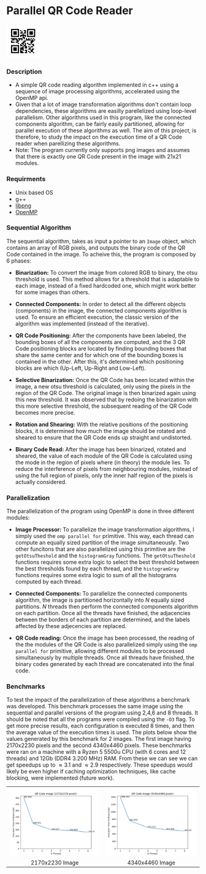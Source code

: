 # Parallel QR Code Reader

![alt text](images/input/pqrcode.png)

### Description
- A simple QR code reading algorithm implemented in c++ using a sequence of image processing algorithms, accelerated using the OpenMP api.
- Given that a lot of image transformation algorithms don't contain loop dependencies, these algorithms are easilly parellelized using loop-level parallelism. Other algorithms used in this program, like the connected components algorithm, can be fairly easily partitioned, allowing for parallel execution of these algorithms as well. The aim of this project, is therefore, to study the impact on the execution time of a QR Code reader when parellizing these algorithms.
- Note: The program currently only supports png images and assumes that there is exactly one QR Code present in the image with 21x21 modules.

### Requirments
  - Unix based OS
  - g++
  - [libpng](http://www.libpng.org/pub/png/libpng.html)
  - [OpenMP](https://www.openmp.org/)

### Sequential Algorithm

The sequential algorithm, takes as input a pointer to an `Image` object, which contains an array of RGB pixels, and outputs the binary code of the QR Code contained in the image. To acheive this, the program is composed by 6 phases:

- **Binarization:** To convert the image from colored RGB to binary, the otsu threshold is used. This method allows for a threshold that is adaptable to each image, instead of a fixed hardcoded one, which might work better for some images than others.

- **Connected Components:** In order to detect all the different objects (components) in the image, the connected components algorithm is used. To ensure an efficient execution, the classic version of the algorithm was implemented (instead of the iterative). 
<!-- It should also be noted that even tho the computation of the transitive colsure is performed using a loop with a $N^2$ complexity, given that as the unions are completed, the adjacency lists involved in the union are ignored in the following iterations, the algorithm ends up with an acceptable execution time. -->

- **QR Code Positioning:** After the components have been labeled, the bounding boxes of all the components are computed, and the 3 QR Code positioning blocks are located by finding bounding boxes that share the same center and for which one of the bounding boxes is contained in the other. After this, it's determined which positioning blocks are which (Up-Left, Up-Right and Low-Left).

- **Selective Binarization:** Once the QR Code has been located within the image, a new otsu threshold is calculated, only using the pixels in the region of the QR Code. The original image is then binarized again using this new threshold. It was observed that by redoing the binarization with this more selective threshold, the subsequent reading of the QR Code becomes more precise.

- **Rotation and Shearing:** With the relative positions of the positioning blocks, it is determined how much the image should be rotated and sheared to ensure that the QR Code ends up straight and undistorted.

- **Binary Code Read:** After the image has been binarized, rotated and sheared, the value of each module of the QR Code is calculated using the mode in the region of pixels where (in theory) the module lies. To reduce the interference of pixels from neighbouring modules, instead of using the full region of pixels, only the inner half region of the pixels is actually considered.

### Parallelization

The parallelization of the program using OpenMP is done in three different modules:

- **Image Processor:** To parallelize the image transformation algorithms, I simply used the `omp parallel for` primitive. This way, each thread can compute an equally sized partition of the image simultaneously. Two other funcitons that are also parallelized using this primitive are the `getOtsuTheshold` and the `histogramGray` functions. The `getOtsuTheshold` functions requires some extra logic to select the best threshold between the best thresholds found by each thread, and the `histogramGray` functions requires some extra logic to sum of all the histograms computed by each thread.
<!-- 
    ```c++
    Image Transformations:

    #pragma omp parallel for
    for(int y = 0; y < img->height; y++)
    {
        for(int x = 0; x < img->width; x++)
        {
            ...
        }
    }
    ```

    ```c++
    Otsu:

    #pragma omp parallel
    {
        double best_var_priv = 0;
        int best_t_priv = 0;

        #pragma omp for
        for (int t = 0; t < N_COMP_VALS; t++)
        {
            double var = ...

            if (t == 0 || var > best_var_priv)
            {
                best_t_priv = t;
                best_var_priv = var;
            }
        }

        #pragma omp critical
        {
            if(best_var_priv > best_var)
            {
                best_var = best_var_priv;
                best_t = best_t_priv;
            }
        }
    }
    ``` -->

- **Connected Components:** To parallelize the connected components algorithm, the image is partitioned horizontally into $N$ equally sized partitions. $N$ threads then perform the connected components algorithm on each partition. Once all the threads have finished, the adjacencies between the borders of each partition are determined, and the labels affected by these adjecencies are replaced.

- **QR Code reading:** Once the image has been processed, the reading of the the modules of the QR Code is also parallelized simply using the `omp parallel for` primitive, allowing different modules to be processed simultaneously by multiple threads. Once all threads have finished, the binary codes generated by each thread are concatenated into the final code.

### Benchmarks

To test the impact of the parallelization of these algorithms a benchmark was developed. This benchmark processes the same image using the sequential and parallel versions of the program using 2,4,6 and 8 threads. It should be noted that all the programs were compiled using the `-O3` flag. To get more precise results, each configuration is executed 8 times, and then the average value of the execution times is used. The plots below show the values generated by this benchmark for 2 images. The first image having 2170x2230 pixels and the second 4340x4460 pixels. These benchmarks were ran on a machine with a Ryzen 5 5500u CPU (with 6 cores and 12 threads) and 12Gb (DDR4 3.200 MHz) RAM. From these we can see we can get speedups up to $\approx 3.1$ and $\approx 2.9$ respectively. These speedups would likely be even higher if caching optimization techniques, like cache blocking, were implemented (future work).

|   |   |
|:---:|:---:|
| ![alt text](plots/time_plot_large.png) | ![alt text](plots/time_plot_very_large.png) |
| 2170x2230 Image | 4340x4460 Image |
